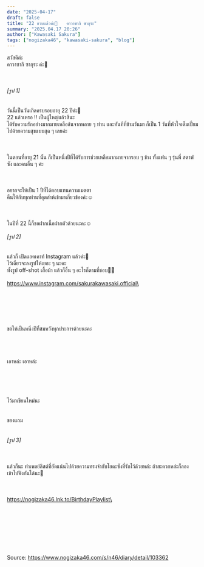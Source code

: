 ```yaml
---
date: "2025-04-17"
draft: false
title: "22 ขวบแล้วค่ะ🎂　　คาวาซากิ ซากุระ"
summary: "2025.04.17 20:26"
author: ["Kawasaki Sakura"]
tags: ["nogizaka46", "kawasaki-sakura", "blog"]
---
```


สวัสดีค่ะ\
คาวาซากิ ซากุระ ค่ะ🌸\
\
\
\
_[รูป 1]_\
\
\
วันนี้เป็นวันเกิดครบรอบอายุ 22 ปีค่ะ🎂\
22 แล้วเหรอ !! เป็นผู้ใหญ่แล้วสินะ\
ได้รับความรักอย่างมากมายเหลือล้นจากหลาย ๆ ท่าน และทันทีที่ข้ามวันมา ก็เป็น 1 วันที่หัวใจเต็มเปี่ยมไปด้วยความสุขแบบสุด ๆ เลยค่ะ\
\
\
\
ในตอนที่อายุ 21 นั้น ก็เป็นหนึ่งปีที่ได้รับการช่วยเหลือมากมายจากรอบ ๆ ข้าง ทั้งแฟน ๆ รุ่นพี่ สตาฟซัง และคนอื่น ๆ ค่ะ\
\
\
\
อยากจะให้เป็น 1 ปีที่ได้ตอบแทนความเมตตา\
คืนให้กับทุกท่านที่อุตส่าห์เข้ามาเกี่ยวข้องค่ะ☺︎\
\
\
\
ในปีที่ 22 นี้ก็ขอฝากเนื้อฝากตัวด้วยนะคะ☺️\
\
_[รูป 2]_\
\
\
แล้วก็ เปิดแอคเคาท์ Instagram แล้วค่ะ📸\
ไว้เดี๋ยวจะลงรูปให้เยอะ ๆ นะคะ\
ทั้งรูป off-shot เสื้อผ้า แล้วก็อื่น ๆ อะไรก็ตามที่ชอบ🎀💭\
\
https://www.instagram.com/sakurakawasaki.official\
\
\
\
\
\
\
\
ขอให้เป็นหนึ่งปีที่สมหวังทุกประการด้วยนะคะ\
\
\
\
\
เอาหล่ะ เอาหล่ะ\
\
\
\
\
\
ไว้มาเขียนใหม่นะ\
\
\
ของแถม\
\
\
_[รูป 3]_\
\
\
\
แล้วก็นะ ทำเพลย์ลิสต์ที่อัดแน่นไปด้วยความทรงจำกับโยดะซังที่รักไว้ด้วยหล่ะ ถ้าสะดวกหล่ะก็ลองเข้าไปฟังกันได้นะ💫\
\
\
\
https://nogizaka46.lnk.to/BirthdayPlaylist\
\
\
\
\
\
\
\
\
\
Source: https://www.nogizaka46.com/s/n46/diary/detail/103362
